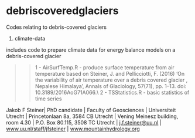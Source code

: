 # debriscoveredglaciers

Codes relating to debris-covered glaciers

1) climate-data

includes code to prepare climate data for energy balance models on a debris-covered glacier
>> 1 - AirSurfTemp.R - produce surface temperature from air temperature based on Steiner, J. and Pellicciotti, F. (2016) ‘On the variability of air temperature over a debris covered glacier , Nepalese Himalaya’, Annals of Glaciology, 57(71), pp. 1–13. doi: 10.3189/2016AoG71A066.\\
>> 2 - TSStatistics.R - basic statistics of time series

Jakob F Steiner| PhD candidate | Faculty of Geosciences | Universiteit Utrecht | Princetonlaan 8a, 3584 CB Utrecht | Vening Meinesz building, room 4.30 | P.O. Box 80.115, 3508 TC Utrecht | j.f.steiner@uu.nl | www.uu.nl/staff/jfsteiner | www.mountainhydrology.org 
